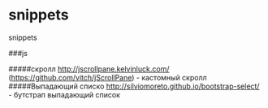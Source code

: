 # snippets
snippets
 
###js

#####скролл
http://jscrollpane.kelvinluck.com/ (https://github.com/vitch/jScrollPane) - кастомный скролл
#####Выпадающий списко
http://silviomoreto.github.io/bootstrap-select/ - бутстрап выпадающий список 
